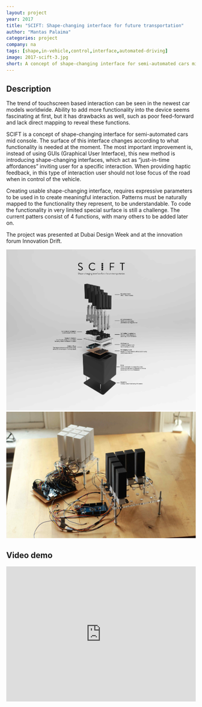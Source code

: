 ```yaml
---
layout: project
year: 2017
title: "SCIFT: Shape-changing interface for future transportation"
author: "Mantas Palaima"
categories: project
company: na
tags: [shape,in-vehicle,control,interface,automated-driving]
image: 2017-scift-3.jpg
short: A concept of shape-changing interface for semi-automated cars mid console.
---
```


## Description
The trend of touchscreen based interaction can be seen in the newest car models worldwide. Ability to add more functionality into the device seems fascinating at first, but it has drawbacks as well, such as poor feed-forward and lack direct mapping to reveal these functions.

SCIFT is a concept of shape-changing interface for semi-automated cars mid console. The surface of this interface changes according to what functionality is needed at the moment. The most important improvement is, instead of using GUIs (Graphical User Interface), this new method is introducing shape-changing interfaces, which act as “just-in-time affordances” inviting user for a specific interaction. When providing haptic feedback, in this type of interaction user should not lose focus of the road when in control of the vehicle.

Creating usable shape-changing interface, requires expressive parameters to be used in to create meaningful interaction. Patterns must be naturally mapped to the functionality they represent, to be understandable. To code the functionality in very limited special surface is still a challenge. The current patters consist of 4 functions, with many others to be added later on.

The project was presented at Dubai Design Week and at the innovation forum Innovation Drift.

<div class="project-image">
  <img src="/assets/img/2017-scift-1.jpg">
</div>
<div class="project-image">
  <img src="/assets/img/2017-scift-2.jpg">
</div>

## Video demo
<iframe style="display:inline-block; border:0px solid #FFF; width: 100%; height: 358px" src="https://www.youtube.com/embed/Yq1cfLPgBtU?playlist=Yq1cfLPgBtU&loop=1&autoplay=1&mute=1" frameborder="0" allowfullscreen></iframe>
